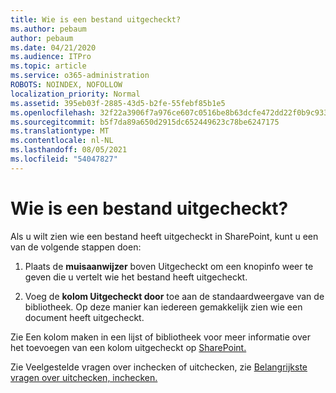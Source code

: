 ```yaml
---
title: Wie is een bestand uitgecheckt?
ms.author: pebaum
author: pebaum
ms.date: 04/21/2020
ms.audience: ITPro
ms.topic: article
ms.service: o365-administration
ROBOTS: NOINDEX, NOFOLLOW
localization_priority: Normal
ms.assetid: 395eb03f-2885-43d5-b2fe-55febf85b1e5
ms.openlocfilehash: 32f22a3906f7a976ce607c0516be8b63dcfe472dd22f0b9c933e79950ba5e932
ms.sourcegitcommit: b5f7da89a650d2915dc652449623c78be6247175
ms.translationtype: MT
ms.contentlocale: nl-NL
ms.lasthandoff: 08/05/2021
ms.locfileid: "54047827"
---
```

# <a name="who-has-a-file-checked-out"></a>Wie is een bestand uitgecheckt?

Als u wilt zien wie een bestand heeft uitgecheckt in SharePoint, kunt u een van de volgende stappen doen:
  
1. Plaats de **muisaanwijzer** boven Uitgecheckt om een knopinfo weer te geven die u vertelt wie het bestand heeft uitgecheckt. 
    
2. Voeg de **kolom Uitgecheckt door** toe aan de standaardweergave van de bibliotheek. Op deze manier kan iedereen gemakkelijk zien wie een document heeft uitgecheckt. 
    
Zie Een kolom maken in een lijst of bibliotheek voor meer informatie over het toevoegen van een kolom uitgecheckt op [SharePoint.](https://go.microsoft.com/fwlink/?linkid=2019591) 
  
Zie Veelgestelde vragen over inchecken of uitchecken, zie [Belangrijkste vragen over uitchecken, inchecken.](https://go.microsoft.com/fwlink/?linkid=2018786)
  

